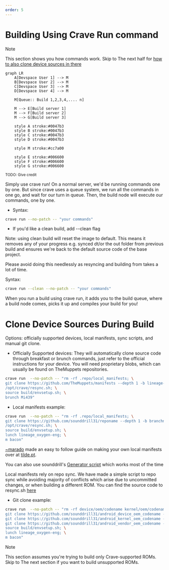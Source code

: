 ```yaml
---
order: 5
---
```


# Building Using Crave Run command

> [!NOTE]
> This section shows you how commands work. Skip to The next half for [how to also clone device sources in there](#Clone-Device-Sources-During-Build)

```mermaid
graph LR
    A[Devspace User 1] --> M
    B[Devspace User 2] --> M
    C[Devspace User 3] --> M
    D[Devspace User 4] --> M

    M[Queue:: Build 1,2,3,4,.... n]

    M --> E[Build server 1]
    M --> F[Build server 2]
    M --> G[Build server 3]

    style A stroke:#0047b3
    style B stroke:#0047b3
    style C stroke:#0047b3
    style D stroke:#0047b3
    
    style M stroke:#cc7a00
    
    style E stroke:#006600
    style F stroke:#006600
    style G stroke:#006600
```
<!-- (Diagram idea by @subhahbus, converted by [Yuvraaj](https://github.com/Uvatbc))-->
<sub>TODO: Give credit</sub>

Simply use crave run! On a normal server, we'd be running commands one
by one. But since crave uses a queue system, we run all the commands in
one go, and wait for our turn in queue. Then, the build node will
execute our commands, one by one.

- Syntax:

```bash
crave run --no-patch -- "your commands"
```

- If you'd like a clean build, add --clean flag

Note: using clean build will reset the image to default. This means it removes any of your progress e.g. synced dt/or the out folder from previous build and ensures we're back to the default source code of the base project. 

Please avoid doing this needlessly as resyncing and building from takes a lot of time. 

Syntax:

```bash
crave run --clean --no-patch -- "your commands"
```

When you run a build using crave run, it adds you to the build queue,
where a build node comes, picks it up and compiles your build for you!

# Clone Device Sources During Build

Options: officially supported devices, local manifests, sync scripts,
and manual git clone.

- Officially Supported devices: They will automatically clone source
  code through breakfast or brunch commands, just refer to the official
  instructions for your device. You will need proprietary blobs, which
  can usually be found on TheMuppets repositories.

```bash
crave run  --no-patch -- "rm -rf .repo/local_manifests; \
git clone https://github.com/TheMuppets/manifests --depth 1 -b lineage-21.0 .repo/local_manifests; \
/opt/crave/resync.sh; \
source build/envsetup.sh; \
brunch Mi439"   
```

- Local manifests example:

```bash
crave run  --no-patch -- "rm -rf .repo/local_manifests; \
git clone https://github.com/sounddrill31/reponame --depth 1 -b branchname .repo/local_manifests; \
/opt/crave/resync.sh; \
source build/envsetup.sh; \
lunch lineage_oxygen-eng; \
m bacon"   
```

[~marado](https://tilde.pt/~marado/) made an easy to follow guide on
making your own local manifests over at
[tilde.pt](https://tilde.pt/~marado/blog/repo-using-a-local-manifest.html).

You can also use sounddrill's [Generator script](https://github.com/sounddrill31/actions_generate_local_manifests) which works most of the time 

Local manifests rely on repo sync. We have made a simple script to repo
sync while avoiding majority of conflicts which arise due to uncommitted
changes, or when building a different ROM. You can find the source code
to resync.sh
[here](https://github.com/accupara/docker-images/blob/master/aosp/common/resync.sh)

- Git clone example:

```bash
crave run  --no-patch -- "rm -rf device/oem/codename kernel/oem/codename vendor/oem/codename; \
git clone https://github.com/sounddrill31/android_device_oem_codename --depth 1 -b branchname device/oem/codename; \
git clone https://github.com/sounddrill31/android_kernel_oem_codename --depth 1 -b branchname kernel/oem/codename; \
git clone https://github.com/sounddrill31/android_vendor_oem_codename --depth 1 -b branchname vendor/oem/codename; \
source build/envsetup.sh; \
lunch lineage_oxygen-eng; \
m bacon"
```


> [!NOTE]
> This section assumes you're trying to build only Crave-supported ROMs. Skip to The next section if you want to build unsupported ROMs.